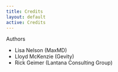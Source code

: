 ```yaml
---
title: Credits
layout: default
active: Credits
---
```


Authors
* Lisa Nelson (MaxMD)
* Lloyd McKenzie (Gevity)
* Rick Geimer (Lantana Consulting Group)